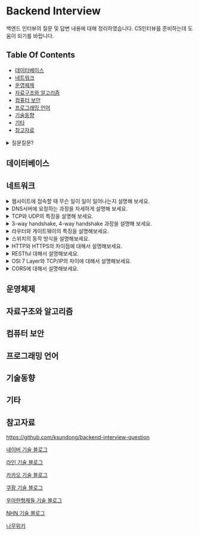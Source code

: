 # Backend Interview
백엔드 인터뷰의 질문 및 답변 내용에 대해 정리하였습니다. 
CS인터뷰를 준비하는데 도움이 되기를 바랍니다. 


## Table Of Contents
- [데이터베이스](#데이터베이스)
- [네트워크](#네트워크)
- [운영체제](#운영체제)
- [자료구조와 알고리즘](#자료구조와-알고리즘)
- [컴퓨터 보안](#컴퓨터-보안)
- [프로그래밍 언어](#프로그래밍-언어)
- [기술동향](#기술동향)
- [기타](#기타)
- [참고자료](#참고자료)


<details>
  <summary>질문질문?</summary>
  </br>
  답변답변<br>
  
  </br>
</details>


## 데이터베이스


## 네트워크
<details>
  <summary>웹사이트에 접속할 때 무슨 일이 일이 일어나는지 설명해 보세요.</summary>
  </br>
  주소창에 URL을 입력하면 브라우저는 DNS서버에 요청을 해서 IP주소를 얻습니다. <br>
  IP주소를 얻으면 HTTP를 이용해서 IP주소로 웹사이트에 대해 요청합니다. <br>
  서버는 요청을 받으면, 처리해서 다시 응답을 보냅니다. <br>
  브라우저는 응답을 받으면 HTML코드를 파싱해서 화면에 출력합니다. <br>
  </br>
</details>

<details>
  <summary>DNS서버에 요청하는 과정을 자세하게 설명해 보세요.</summary>
  </br>
  www.google.com 에 요청한다고 가정하겠습니다. <br>
  브라우저는 DNS서버에 요청하기 전, 브라우저에 도메인이 캐싱되어 있는지 확인합니다. <br>
  없을 경우, OS의 hosts파일에 도메인이 있는지 확인합니다. 없을 경우, local dns서버에 물어봅니다. <br>
  local dns서버는 root name서버의 ip주소를 기록한 hint파일이 있어, <br>
  이것을 참조하여 local dns 서버로 요청을 보냅니다. <br>
  root name서버는 NS레코드와 A레코드가 있는 Glue레코드를 참조하여 <br>
  top-level name server를 참조하라고 응답합니다. <br>
  top-level name server - com 서버는 그 아래 서버에 대한 정보를 갖고 있어 <br>
  google.com의 네임서버를 참조하라고 응답합니다. <br>
  최조 요청을 받은 네임서버는 클라이언트에게 google.com의 IP주소를 전송합니다. <br>
  물론 각 서버는 한번 요청한 이후 캐시를 저장하고 있어 동일한 요청에 대해 계속 <br>
  다른 DNS서버로 요청을 보내지는 않습니다. 단, 캐시에는 TTL이 있어 유효기간이 지나면 삭제됩니다. <br>
  <br>
  DNS서버에 요청을 보낼 때, 보편적으로는 UDP/53 포트를 사용하지만, 전송 데이터가 512Byte이상이거나, <br>
  Zone Transfer가 일어나는 경우에는 TCP/53을 사용합니다. <br>
  DNS프로토콜은 원래 암호화를 하지 않지만, 감청 이슈로 인해, DNS over TLS, DNS over HTTPS 등을 <br>
  이용해 암호화하려는 기술들이 사용되고 있습니다. <br>
  </br>
</details>

<details>
  <summary>TCP와 UDP의 특징을 설명해 보세요.</summary>
  </br>
  TCP/UDP 모두 OSI 7 Layer 중 Transport layer에서 사용하는 기술입니다. <br>
  TCP는 3-way handshake 과정을 통해 연결을 설정하고 4-way handshaker과정을 통해 해제합니다. <br>
  TCP는 흐름 제어를 위해 보편적으로 Sliding Window 방식을 사용합니다. 한 번에 처리할 수 있는 <br>
  데이터를 정해 놓고, 보내고, 응답받고, 윈도우를 밀어내는 방식을 반복해서 전송합니다. <br>
  이 때, Receiver는 Sender로 ACK을 보냅니다. ACK을 보낼 때, Seq번호를 순차적으로 같이 <br>
  전송하기 때문에 Sender는 같은 Seq번호의 ACK이 여러 번 도착할 경우 문제가 발생한 것을 <br>
  알 수 있습니다.  <br>
  TCP는 세그먼트가 손실되었거나 훼손된 경우 를 통해 Go-Back-ARQ 등을 통해 재전송합니다.<br>
  네트워크가 혼잡해지지 않도록, Slow Start등의 혼잡제어 기법또한 사용합니다. <br>
  UDP에는 이러한 제어가 존재하지 않습니다. <br>
  TCP와 UDP 모두Checksum을 이용해서 전송받은 데이터가 정확한지 검증하는 과정을 거칩니다. <br>
  <br>
  TCP는 연결 지향형 프로토콜로, HTTP, FTP등에서 주로 사용하며 속도가 느리나 신뢰성을 보장합니다. <br>
  UDP는 그 반대로, 순서와 확실한 전송이 보장되지 않지만, 속도가 빠르고 헤더 크기가 작습니다. <br> 
  UDP는 DNS, 일부 실시간 동영상 서비스, 응답속도가 중요한 게임 등에서 사용합니다. <br>
  <br>
  다른 Transport Layer의 프로토콜로는 QUIC가 있습니다. <br>
  HTTP/3에서 사용하며, UDP기반이지만 신뢰성을 보장해줍니다. <br>
  </br>
</details>

<details>
  <summary>3-way handshake, 4-way handshake 과정을 설명해 보세요.</summary>
  </br>
  3-way handshake <br>
    1. Server는 Listen상태, Client에서 SYN(M) 전송 <br>
    2. Server는 응답을 받고 SYN_RCV로 상태 전환, ACK(N+1),SYN(N) 전송 <br>
    3. Client는 Established 상태로 전환, ACK(N+1)전송 <br>
    4. Server는 ACK을 받고 서버는 Established 상태로 전환 <br>
  <br>
  4-way handshake <br>
    1. Client는 FIN 전송 <br>
    2. Server는 FIN을 받고 TIMEOUT으로 상태 전환, 일단 ACK전송 <br>
    3. Server는 나머지 데이터 모두 전송 후 FIN 전송 <br>
    4. Client는 FIN받고, ACK전송 <br>
    5. Server는 ACK을 받고 소켓 Close <br>
    6. Client는 Time wait으로 일정 기간 대기 이후 Close <br>
  </br>
</details>

<details>
  <summary>라우터와 게이트웨이의 특징을 설명해보세요.</summary>
  </br>
  라우터는 OSI 7 Layer 중, Network Layer에서 동작하는 장비입니다. <br>
  Subnet이 다른 장비간을 연결 할 떄 사용합니다. <br>
  Routing Table을 참조하여 목적지의 IP주소에 따라 다른 Router로 패킷을 전달합니다. <br>
  라우팅 기법으로는 CIDR(사이더)방식을 가장 많이 활용하며, <br>
  각 네트워크의 영역을 구분지을 수 있습니다.  <br>
  게이트웨이는 서로 다른 통신망, 혹은 다른 프로토콜을 사용하는 네트워크 간을 연결해 줍니다. <br>
  다만 게이트웨이와 라우터는 명확하게 분리되는 개념이 아닙니다. 특정 역할을 의미하는 것이라서, <br>
  라우터가 게이트웨이의 역할을 할 수도 있고, 다른 장비나 소프트웨어가 그러한 역할을 할 수도 있습니다. 
  </br><br>
</details>

<details>
  <summary>스위치의 동작 방식을 설명해보세요.</summary>
  </br>
  스위치는 OSI 7 Layer 중, Data Link Layer에서 동작하는 장비입니다. <br>
  Mac Address가 기록된 테이블을 가지고 있어,  <br>
  목적지의 MAC주소를 가진 장비의 포트로만 프레임을 전송합니다. <br>
  스위치가 처음에 아무런 정보도 갖고 있지 않다면, 모든 포트로 프레임을 전송하지만, <br>
  프레임이 스위치를 거쳐갈 때, 각 포트의 MAC주소를 기억합니다. <br>
  처음 MAC주소를 사용한 통신을 하기 위해서는, 송신자는 ARP요청 패킷을 <br>
  Broadcast로 전송합니다. 모든 호스트와 라우터는 ARP 요청 패킷을 수신하지만, <br>
  요청 패킷에 해당하는 수신자만 ARP Reply 패킷을 유니캐스트로 전송합니다. <br>
  </br>
</details>

<details>
  <summary>HTTP와 HTTPS의 차이점에 대해서 설명해보세요.</summary>
  </br>
  HTTP는 평문 데이터를 전송하는 프로토콜이고, 이러한 과정에서 제3자가 패킷을 탈취할 경우, <br>
  패킷 안에 있는 정보를 볼 수 있습니다. HTTPS는 HTTP내용을 SSL/TLS를 프로토콜을 통해 <br>
  암호화 해서 전송합니다. <br>
  HTTPS는 80번 포트를, HTTPS는 443번 포트를 사용합니다.  <br>
  TLS통신을 위해서 Hannshake과정을 거치며, 내용은 다음과 같습니다. <br>
  1. Client는 ClientHello 전송 <br>
  2. Server는 ServerHello 전송 <br>
  3. Server는 인증서, 랜덤 데이터를 포함한 Certificate전송 <br>
  4. Client는 인증서 검증 <br>
  5. Client는 pre-master secret을 생성하고 인증서의 공개 키를 이용해 암호화, 전송 <br>
  6. Server는 복호화해서 pre-master secret을 알아내고, master secret생성 <br>
  7. Server는 master secret으로 Session key생성 <br>
  8. Server, Client는 ChangeCipherSpec, Finished전송으로 과정 완료 <br>
  9. Server, Client는 대칭키 암호를 이용해 통신 <br>
  </br>
  SSL은 CA에서 발급
  <br>
</details>

<details>
  <summary>RESTful 대해서 설명해보세요.</summary>
  </br>

  </br>
</details>

<details>
  <summary>OSI 7 Layer와 TCP/IP의 차이에 대해서 설명해보세요.</summary>
  </br>

  </br>
</details>

<details>
  <summary>CORS에 대해서 설명해보세요.</summary>
  </br>

  </br>
</details>



## 운영체제


## 자료구조와 알고리즘


## 컴퓨터 보안


## 프로그래밍 언어


## 기술동향


## 기타


## 참고자료
https://github.com/ksundong/backend-interview-question

[네이버 기술 블로그](https://d2.naver.com/helloworld)

[라인 기술 블로그](https://engineering.linecorp.com/ko/blog/)

[카카오 기술 블로그](https://tech.kakao.com/blog/)

[쿠팡 기술 블로그](https://medium.com/coupang-tech/technote/home)

[우아한형제들 기술 블로그](https://woowabros.github.io/)

[NHN 기술 블로그](https://meetup.toast.com/)

[나무위키](https://namu.wiki/)




